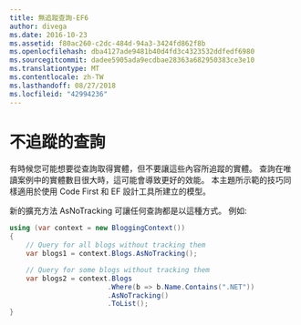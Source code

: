 ```yaml
---
title: 無追蹤查詢-EF6
author: divega
ms.date: 2016-10-23
ms.assetid: f80ac260-c2dc-484d-94a3-3424fd862f8b
ms.openlocfilehash: dba4127ade9481b40d4fd3c4323532ddfedf6980
ms.sourcegitcommit: dadee5905ada9ecdbae28363a682950383ce3e10
ms.translationtype: MT
ms.contentlocale: zh-TW
ms.lasthandoff: 08/27/2018
ms.locfileid: "42994236"
---
```

# <a name="no-tracking-queries"></a>不追蹤的查詢
有時候您可能想要從查詢取得實體，但不要讓這些內容所追蹤的實體。 查詢在唯讀案例中的實體數目很大時，這可能會導致更好的效能。 本主題所示範的技巧同樣適用於使用 Code First 和 EF 設計工具所建立的模型。  

新的擴充方法 AsNoTracking 可讓任何查詢都是以這種方式。 例如:   

``` csharp
using (var context = new BloggingContext())
{
    // Query for all blogs without tracking them
    var blogs1 = context.Blogs.AsNoTracking();

    // Query for some blogs without tracking them
    var blogs2 = context.Blogs
                        .Where(b => b.Name.Contains(".NET"))
                        .AsNoTracking()
                        .ToList();
}
```  
